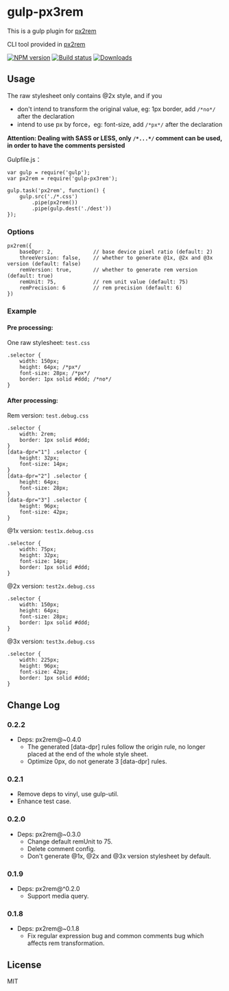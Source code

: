 # gulp-px3rem

This is a gulp plugin for [px2rem](https://www.npmjs.com/package/px2rem)

CLI tool provided in [px2rem](https://www.npmjs.com/package/px2rem)

[![NPM version][npm-image]][npm-url]
[![Build status][travis-image]][travis-url]
[![Downloads][downloads-image]][downloads-url]

[npm-image]: https://img.shields.io/npm/v/gulp-px3rem.svg?style=flat-square
[npm-url]: https://npmjs.org/package/gulp-px3rem
[travis-image]: https://img.shields.io/travis/songsiqi/px2rem-gulp.svg?style=flat-square
[travis-url]: https://travis-ci.org/songsiqi/px2rem-gulp
[downloads-image]: http://img.shields.io/npm/dm/gulp-px3rem.svg?style=flat-square
[downloads-url]: https://npmjs.org/package/gulp-px3rem

## Usage

The raw stylesheet only contains @2x style, and if you

* don't intend to transform the original value, eg: 1px border, add `/*no*/` after the declaration
* intend to use px by force，eg: font-size, add `/*px*/` after the declaration

**Attention: Dealing with SASS or LESS, only `/*...*/` comment can be used, in order to have the comments persisted**

Gulpfile.js：

```
var gulp = require('gulp');
var px2rem = require('gulp-px3rem');

gulp.task('px2rem', function() {
    gulp.src('./*.css')
        .pipe(px2rem())
        .pipe(gulp.dest('./dest'))
});
```

### Options

```
px2rem({
    baseDpr: 2,             // base device pixel ratio (default: 2)
    threeVersion: false,    // whether to generate @1x, @2x and @3x version (default: false)
    remVersion: true,       // whether to generate rem version (default: true)
    remUnit: 75,            // rem unit value (default: 75)
    remPrecision: 6         // rem precision (default: 6)
})
```

### Example

#### Pre processing:

One raw stylesheet: `test.css`

```
.selector {
    width: 150px;
    height: 64px; /*px*/
    font-size: 28px; /*px*/
    border: 1px solid #ddd; /*no*/
}
```

#### After processing:

Rem version: `test.debug.css`

```
.selector {
    width: 2rem;
    border: 1px solid #ddd;
}
[data-dpr="1"] .selector {
    height: 32px;
    font-size: 14px;
}
[data-dpr="2"] .selector {
    height: 64px;
    font-size: 28px;
}
[data-dpr="3"] .selector {
    height: 96px;
    font-size: 42px;
}
```

@1x version: `test1x.debug.css`

```
.selector {
    width: 75px;
    height: 32px;
    font-size: 14px;
    border: 1px solid #ddd;
}
```

@2x version: `test2x.debug.css`

```
.selector {
    width: 150px;
    height: 64px;
    font-size: 28px;
    border: 1px solid #ddd;
}
```

@3x version: `test3x.debug.css`

```
.selector {
    width: 225px;
    height: 96px;
    font-size: 42px;
    border: 1px solid #ddd;
}
```

## Change Log

### 0.2.2

* Deps: px2rem@~0.4.0
    * The generated [data-dpr] rules follow the origin rule, no longer placed at the end of the whole style sheet.
    * Optimize 0px, do not generate 3 [data-dpr] rules.

### 0.2.1

* Remove deps to vinyl, use gulp-util.
* Enhance test case.

### 0.2.0

* Deps: px2rem@~0.3.0
    * Change default remUnit to 75.
    * Delete comment config.
    * Don't generate @1x, @2x and @3x version stylesheet by default.

### 0.1.9

* Deps: px2rem@^0.2.0
    * Support media query.

### 0.1.8

* Deps: px2rem@~0.1.8
    * Fix regular expression bug and common comments bug which affects rem transformation.

## License

MIT
